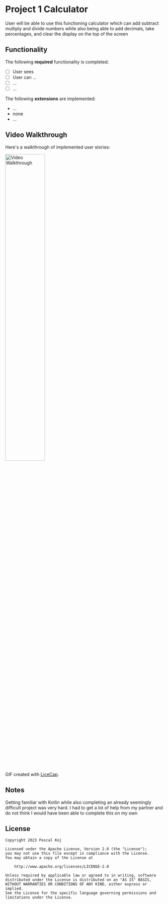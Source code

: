 # Project 1 Calculator

User will be able to use this functioning calculator which can add subtract multiply and divide numbers while also being
able to add decimals, take percentages, and clear the display on the top of the screen

## Functionality

The following **required** functionality is completed:

* [ ] User sees 
* [ ] User can ...
* [ ] ...
* [ ] ...

The following **extensions** are implemented:

* ...
* none
* ...

## Video Walkthrough

Here's a walkthrough of implemented user stories:

<img src='walkthrough.gif' title='Video Walkthrough' width='50%' alt='Video Walkthrough' />

GIF created with [LiceCap](http://www.cockos.com/licecap/).

## Notes

Getting familiar with Kotlin while also completing an already seemingly difficult project was very hard. I had
to get a lot of help from my partner and do not think I would have been able to complete this on my own

## License

    Copyright 2023 Pascal Koj

    Licensed under the Apache License, Version 2.0 (the "License");
    you may not use this file except in compliance with the License.
    You may obtain a copy of the License at

        http://www.apache.org/licenses/LICENSE-2.0

    Unless required by applicable law or agreed to in writing, software
    distributed under the License is distributed on an "AS IS" BASIS,
    WITHOUT WARRANTIES OR CONDITIONS OF ANY KIND, either express or implied.
    See the License for the specific language governing permissions and
    limitations under the License.
